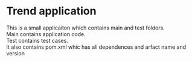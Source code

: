 # Trend application

This is a small applicaiton which contains main and test folders.  
Main contains application code.  
Test contains test cases.  
It also contains pom.xml whic has all dependences and arfact name and version

